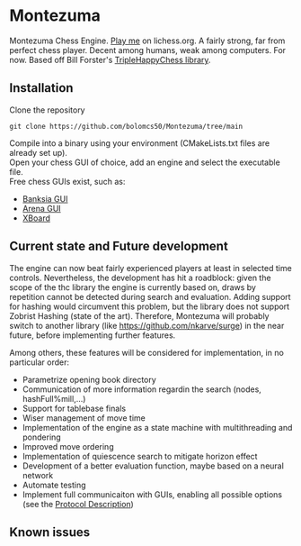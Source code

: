 # Montezuma
Montezuma Chess Engine. [Play me](https://lichess.org/@/Montezuma_BOT) on lichess.org.
A fairly strong, far from perfect chess player. Decent among humans, weak among computers. For now.
Based off Bill Forster's [TripleHappyChess library](https://github.com/billforsternz/thc-chess-library).

## Installation
Clone the repository
```
git clone https://github.com/bolomcs50/Montezuma/tree/main
```

Compile into a binary using your environment (CMakeLists.txt files are already set up).  
Open your chess GUI of choice, add an engine and select the executable file.  
Free chess GUIs exist, such as:  
* [Banksia GUI](https://banksiagui.com/)
* [Arena GUI](http://www.playwitharena.de/)
* [XBoard](https://www.gnu.org/software/xboard/)

## Current state and Future development
The engine can now beat fairly experienced players at least in selected time controls.
Nevertheless, the development has hit a roadblock: given the scope of the thc library the engine is currently based on, draws by repetition cannot be detected during search and evaluation. Adding support for hashing would circumvent this problem, but the library does not support Zobrist Hashing (state of the art).
Therefore, Montezuma will probably switch to another library (like https://github.com/nkarve/surge) in the near future, before implementing further features.


Among others, these features will be considered for implementation, in no particular order:
* Parametrize opening book directory
* Communication of more information regardin the search (nodes, hashFull%mill,...)
* Support for tablebase finals
* Wiser management of move time
* Implementation of the engine as a state machine with multithreading and pondering
* Improved move ordering
* Implementation of quiescence search to mitigate horizon effect
* Development of a better evaluation function, maybe based on a neural network
* Automate testing
* Implement full communicaiton with GUIs, enabling all possible options (see the [Protocol Description](http://wbec-ridderkerk.nl/html/UCIProtocol.html ))

## Known issues
